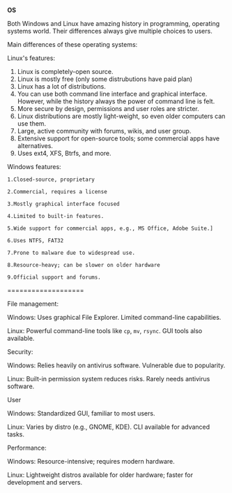 **OS**

Both Windows and Linux have amazing history in programming, operating systems world. Their differences always give multiple choices to users.

Main differences of these operating systems:

Linux's features:

1. Linux is completely-open source.
2. Linux is mostly free (only some distrubutions have paid plan)
3. Linux has a lot of distributions.
4. You can use both command line interface and graphical interface. However, while the history always the power of command line is felt.
5. More secure by design, permissions and user roles are stricter.
6. Linux distributions are mostly light-weight, so even older computers can use them.
7. Large, active community with forums, wikis, and user group.
8. Extensive support for open-source tools; some commercial apps have alternatives.
9. Uses ext4, XFS, Btrfs, and more.

Windows features:

    1.Closed-source, proprietary

    2.Commercial, requires a license

    3.Mostly graphical interface focused

    4.Limited to built-in features.

    5.Wide support for commercial apps, e.g., MS Office, Adobe Suite.]

    6.Uses NTFS, FAT32

    7.Prone to malware due to widespread use.

    8.Resource-heavy; can be slower on older hardware

    9.Official support and forums.

===================

File management:

Windows: Uses graphical File Explorer. Limited command-line capabilities.

Linux: Powerful command-line tools like `cp`, `mv`, `rsync`. GUI tools also available.


Security:

Windows: Relies heavily on antivirus software. Vulnerable due to popularity.

Linux: Built-in permission system reduces risks. Rarely needs antivirus software.


User 

Windows: Standardized GUI, familiar to most users.

Linux: Varies by distro (e.g., GNOME, KDE). CLI available for advanced tasks.


Performance:

Windows: Resource-intensive; requires modern hardware.

Linux: Lightweight distros available for older hardware; faster for development and servers.
